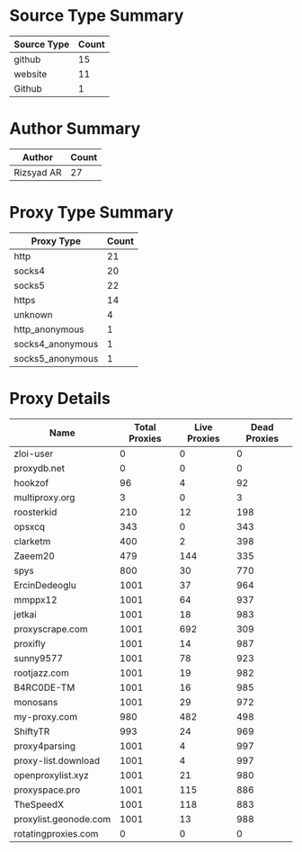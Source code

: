 # Source Type Summary

| Source Type | Count |
|-------------|-------|
| github | 15 |
| website | 11 |
| Github | 1 |


# Author Summary

| Author | Count |
|--------|-------|
| Rizsyad AR | 27 |


# Proxy Type Summary

| Proxy Type | Count |
|------------|-------|
| http | 21 |
| socks4 | 20 |
| socks5 | 22 |
| https | 14 |
| unknown | 4 |
| http_anonymous | 1 |
| socks4_anonymous | 1 |
| socks5_anonymous | 1 |


# Proxy Details

| Name | Total Proxies | Live Proxies | Dead Proxies |
|------|---------------|--------------|---------------|
| zloi-user | 0 | 0 | 0 |
| proxydb.net | 0 | 0 | 0 |
| hookzof | 96 | 4 | 92 |
| multiproxy.org | 3 | 0 | 3 |
| roosterkid | 210 | 12 | 198 |
| opsxcq | 343 | 0 | 343 |
| clarketm | 400 | 2 | 398 |
| Zaeem20 | 479 | 144 | 335 |
| spys | 800 | 30 | 770 |
| ErcinDedeoglu | 1001 | 37 | 964 |
| mmppx12 | 1001 | 64 | 937 |
| jetkai | 1001 | 18 | 983 |
| proxyscrape.com | 1001 | 692 | 309 |
| proxifly | 1001 | 14 | 987 |
| sunny9577 | 1001 | 78 | 923 |
| rootjazz.com | 1001 | 19 | 982 |
| B4RC0DE-TM | 1001 | 16 | 985 |
| monosans | 1001 | 29 | 972 |
| my-proxy.com | 980 | 482 | 498 |
| ShiftyTR | 993 | 24 | 969 |
| proxy4parsing | 1001 | 4 | 997 |
| proxy-list.download | 1001 | 4 | 997 |
| openproxylist.xyz | 1001 | 21 | 980 |
| proxyspace.pro | 1001 | 115 | 886 |
| TheSpeedX | 1001 | 118 | 883 |
| proxylist.geonode.com | 1001 | 13 | 988 |
| rotatingproxies.com | 0 | 0 | 0 |
